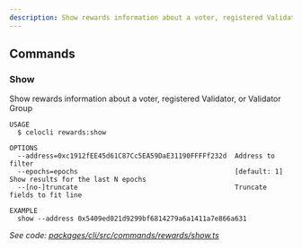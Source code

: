 ```yaml
---
description: Show rewards information about a voter, registered Validator, or Validator Group
---
```


## Commands

### Show

Show rewards information about a voter, registered Validator, or Validator Group

```
USAGE
  $ celocli rewards:show

OPTIONS
  --address=0xc1912fEE45d61C87Cc5EA59DaE31190FFFFf232d  Address to filter
  --epochs=epochs                                       [default: 1] Show results for the last N epochs
  --[no-]truncate                                       Truncate fields to fit line

EXAMPLE
  show --address 0x5409ed021d9299bf6814279a6a1411a7e866a631
```

_See code: [packages/cli/src/commands/rewards/show.ts](https://github.com/celo-org/celo-monorepo/tree/master/packages/cli/src/commands/rewards/show.ts)_
